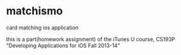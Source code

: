 matchismo
=========

card matching ios application

this is a part(homework assignment) of the iTunes U course, CS193P "Developing Applications for iOS Fall 2013-14"
